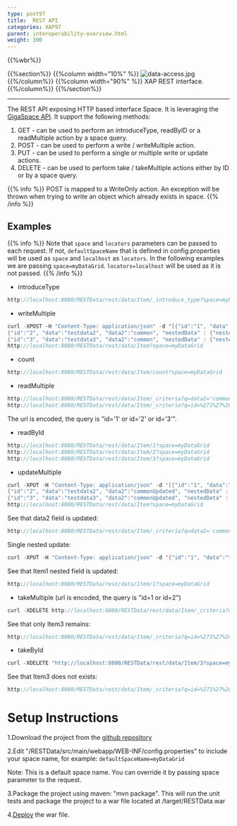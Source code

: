 ```yaml
---
type: post97
title:  REST API
categories: XAP97
parent: interoperability-overview.html
weight: 300
---
```



{{%wbr%}}

{{%section%}}
{{%column width="10%" %}}
![data-access.jpg](/attachment_files/web-services.jpg)
{{%/column%}}
{{%column width="90%" %}}
XAP REST interface.
{{%/column%}}
{{%/section%}}

<hr/>

The REST API exposing HTTP based interface Space. It is leveraging the [GigaSpace API](./the-gigaspace-interface.html). It support the following methods:

1. GET - can be used to perform an introduceType, readByID or a readMultiple action by a space query.
1. POST - can be used to perform a write / writeMultiple action.
1. PUT - can be used to perform a single or multiple write or update actions.
1. DELETE - can be used to perform take / takeMultiple actions either by ID or by a space query.

{{% info %}}
POST is mapped to a WriteOnly action. An exception will be thrown when trying to write an object which already exists in space.
{{% /info %}}



## Examples

{{% info %}}
Note that `space` and `locators` parameters can be passed to each request. If not, `defaultSpaceName` that is defined in config.properties will be used as `space` and `localhost` as `locators`.
In the following examples we are passing `space=myDataGrid`. `locators=localhost` will be used as it is not passed.
{{% /info %}}


- introduceType


```java
http://localhost:8080/RESTData/rest/data/Item/_introduce_type?space=myDataGrid&spaceid=id
```

- writeMultiple


```java
curl -XPOST -H "Content-Type: application/json" -d '[{"id":"1", "data":"testdata", "data2":"common", "nestedData" : {"nestedKey1":"nestedValue1"}},
{"id":"2", "data":"testdata2", "data2":"common", "nestedData" : {"nestedKey2":"nestedValue2"}},
{"id":"3", "data":"testdata3", "data2":"common", "nestedData" : {"nestedKey3":"nestedValue3"}}]'
http://localhost:8080/RESTData/rest/data/Item?space=myDataGrid
```

- count


```java
http://localhost:8080/RESTData/rest/data/Item/count?space=myDataGrid
```

- readMultiple


```java
http://localhost:8080/RESTData/rest/data/Item/_criteria?q=data2='common'
http://localhost:8080/RESTData/rest/data/Item/_criteria?q=id=%271%27%20or%20id=%272%27%20or%20id=%273%27&space=myDataGrid
```

The url is encoded, the query is "id='1' or id='2' or id='3'".

- readById


```java
http://localhost:8080/RESTData/rest/data/Item/1?space=myDataGrid
http://localhost:8080/RESTData/rest/data/Item/2?space=myDataGrid
http://localhost:8080/RESTData/rest/data/Item/3?space=myDataGrid
```

- updateMultiple


```java
curl -XPUT -H "Content-Type: application/json" -d '[{"id":"1", "data":"testdata", "data2":"commonUpdated", "nestedData" : {"nestedKey1":"nestedValue1"}},
{"id":"2", "data":"testdata2", "data2":"commonUpdated", "nestedData" : {"nestedKey2":"nestedValue2"}},
{"id":"3", "data":"testdata3", "data2":"commonUpdated", "nestedData" : {"nestedKey3":"nestedValue3"}}]' 
http://localhost:8080/RESTData/rest/data/Item?space=myDataGrid
```

See that data2 field is updated:


```java
http://localhost:8080/RESTData/rest/data/Item/_criteria?q=data2='commonUpdated'&space=myDataGrid
```

Single nested update:


```java
curl -XPUT -H "Content-Type: application/json" -d '{"id":"1", "data":"testdata", "data2":"commonUpdated", "nestedData" : {"nestedKey1":"nestedValue1Updated"}}' http://localhost:8080/RESTData/rest/data/Item?space=myDataGrid
```

See that Item1 nested field is updated:


```java
http://localhost:8080/RESTData/rest/data/Item/1?space=myDataGrid
```

- takeMultiple (url is encoded, the query is "id=1 or id=2")


```java
curl -XDELETE http://localhost:8080/RESTData/rest/data/Item/_criteria?q=id=%271%27%20or%20id=%272%27&space=myDataGrid
```

See that only Item3 remains:


```java
http://localhost:8080/RESTData/rest/data/Item/_criteria?q=id=%271%27%20or%20id=%272%27%20or%20id=%273%27&space=myDataGrid
```

- takeById


```java
curl -XDELETE "http://localhost:8080/RESTData/rest/data/Item/3?space=myDataGrid"
```

See that Item3 does not exists:


```java
http://localhost:8080/RESTData/rest/data/Item/_criteria?q=id=%271%27%20or%20id=%272%27%20or%20id=%273%27&space=myDataGrid
```

# Setup Instructions

1.Download the project from the [github repository](https://github.com/OpenSpaces/RESTData)

2.Edit "/RESTData/src/main/webapp/WEB-INF/config.properties" to include your space name, for example: `defaultSpaceName=myDataGrid`

Note: This is a default space name. You can override it by passing space parameter to the request.

3.Package the project using maven: "mvn package". This will run the unit tests and package the project to a war file located at /target/RESTData.war

4.[Deploy]({{%currentadmurl%}}/deploy-command-line-interface.html) the war file.
